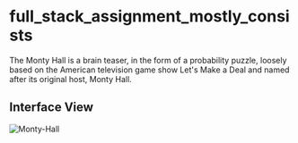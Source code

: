 # full_stack_assignment_mostly_consists
The Monty Hall is a brain teaser, in the form of a probability puzzle, loosely based on the American television game show Let's Make a Deal and named after its original host, Monty Hall.

## Interface View
![Monty-Hall](https://github.com/CoorayNTL/monty_hall_frontend/assets/96631498/c05435fd-be1c-4c74-8630-d2d130ae1f64)
 
